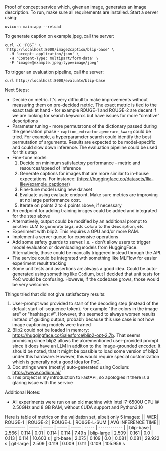 Proof of concept service which, given an image, generates an image description. To run, make sure all requirements are installed. Start a server using:

```
uvicorn main:app --reload
```

To generate caption on example.jpeg, call the server:
```
curl -X 'POST' \
'http://localhost:8000/image2caption/blip-base' \
  -H 'accept: application/json' \
  -H 'Content-Type: multipart/form-data' \
  -F 'image=@example.jpeg;type=image/jpeg'
  ```

To trigger an evaluation pipeline, call the server:

```
curl http://localhost:8000/evaluate/blip-base
```



Next Steps:
- Decide on metric. It's very difficult to make improvements without measuring them on pre-decided metric. The exact metric is tied to the exact task at hand - for example ROUGE-1 and ROUGE-2 are decent if we are looking for search keywords but have issues for more "creative" descriptions
- Parameter tuning - more permutations of the dictionary passed during the generation phase - `caption_extractor.generare_kwarg` could be tried. For example, a hyperparameter search could identify the best permutation of arguments. Results are expected to be model-specific and could slow down inference. The evaluation pipeline could be used for this step
- Fine-tune model:
  1. Decide on minimum satisfactory performance - metric and resources/speed of inference
  2. Generate captions for images that are more similar to in-house expectations. For instance: (https://huggingface.co/datasets/Ilia-Iliev/example_captioner)
  3. Fine-tune model using new dataset
  4. Evaluate using evaluate endpoint. Make sure metrics are improving at no large performance cost.
  5. Iterate on points 2 to 4 points above, if necessary
- An endpoint for adding training images could be added and integrated for the step above
- Alternatively, output could be modified by an additional prompt to another LLM to generate tags, add colors to the description, etc
- Experiment with blip2. This requires a GPU and/or more RAM. 
- Implement a server queue for expensive operations
- Add some safety guards to server. I.e. - don't allow users to trigger model evaluation or downloading models from HuggingFace. Alternatively, those could be manually triggered instead through the API.
- The service could be integrated with something like MLFlow for easier experiment result tracking
- Some unit tests and assertions are always a good idea. Could be auto-generated using something like Codium, but I decided that unit tests for PoC would be confusing. However, if the codebase grows, those would be very welcome.



Things tried that did not give satisfactory results:
1. User-prompt was provided to start of the decoding step (instead of the default start-of-sequence token). For example "the colors in the image are" or "hashtags: #". However, this seemed to always worsen results instead of guiding output, probably because this use case is not how image captioning models were trained
2. Blip2 could not be loaded in memory: https://huggingface.co/Salesforce/blip2-opt-2.7b. That seems promising since blip2 allows the aforementioned user-provided prompt since it does have an LLM in addition to the image-grounded encoder. It should be noted, that it might be possible to load some version of blip2 under this hardware. However, this would require special customization which is generally not a good idea for PoC. 
3. Doc strings were (mostly) auto-generated using Codium: https://www.codium.ai/
4. This project is my introduction to FastAPI, so apologies if there is a glaring issue with the service


Additional Notes:
- All experiments were run on an old machine with Intel i7-6500U CPU @ 2.50GHz and 8 GB RAM, without CUDA support and Python3.10

Here is table of metrics on the validation set, albeit only 5 images:
| | WER| ROUGE-1 | ROUGE-2 | ROUGE-L | ROUGE-L-SUM | AVG INFERENCE TIME|
| ---------- | ----- | ----- | ----- | ----- | ----- | ------------ |
| blip-base  | 2.566 | 0.114 | 0.01  | 0.114 | 0.114 | 7.49 s
| blip-large | 2.509 | 0.161 | 0.0   | 0.113 | 0.114 | 10.603 s
| git-base   | 2.075 | 0.109 | 0.0   | 0.081 | 0.081 | 29.922 s
| git-large  | 2.509 | 0.119 | 0.009 | 0.111 | 0.109 | 105.956 s
